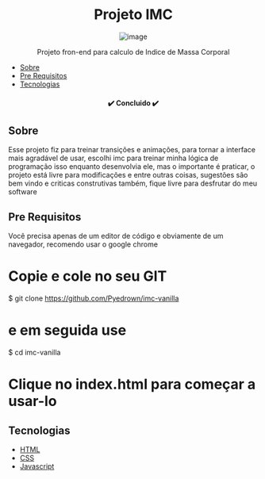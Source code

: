 <h1 align="center">Projeto IMC</h1>

<div align="center">
  <img src="https://github.com/Pyedrown/imc-vanilla/blob/main/presentation/Projeto%20imc.gif" alt="image"/>
</div>


<p align="center">Projeto fron-end para calculo de Indice de Massa Corporal</p>

* [Sobre](#Sobre)
* [Pre Requisitos](#Pre-requisitos)
* [Tecnologias](#tecnologias)

<h4 align="center">
 ✔️ Concluido ✔️
</h4>

## Sobre
Esse projeto fiz para treinar transições e animações, para tornar a interface mais agradável de usar, escolhi imc para treinar minha lógica de programação
isso enquanto desenvolvia ele, mas o importante é praticar, o projeto está livre para modificações e entre outras coisas, sugestões são bem vindo e criticas construtivas também, fique livre para desfrutar do meu software

## Pre Requisitos
Você precisa apenas de um editor de código e obviamente de um navegador, recomendo usar o google chrome

# Copie e cole no seu GIT
$ git clone https://github.com/Pyedrown/imc-vanilla

# e em seguida use
$ cd imc-vanilla

# Clique no index.html para começar a usar-lo

## Tecnologias

- [HTML](https://developer.mozilla.org/pt-BR/docs/Web/HTML)
- [CSS](https://developer.mozilla.org/pt-BR/docs/Web/CSS)
- [Javascript](https://developer.mozilla.org/pt-BR/docs/Web/JavaScript)
